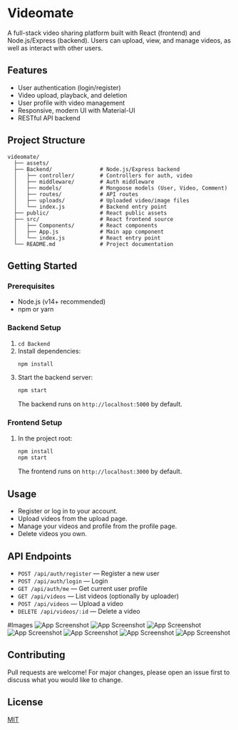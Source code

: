 # Videomate

A full-stack video sharing platform built with React (frontend) and Node.js/Express (backend). Users can upload, view, and manage videos, as well as interact with other users.

## Features
- User authentication (login/register)
- Video upload, playback, and deletion
- User profile with video management
- Responsive, modern UI with Material-UI
- RESTful API backend

## Project Structure

```
videomate/
  ├── assets/
  ├── Backend/               # Node.js/Express backend
  │   ├── controller/        # Controllers for auth, video
  │   ├── middleware/        # Auth middleware
  │   ├── models/            # Mongoose models (User, Video, Comment)
  │   ├── routes/            # API routes
  │   ├── uploads/           # Uploaded video/image files
  │   └── index.js           # Backend entry point
  ├── public/                # React public assets
  ├── src/                   # React frontend source
  │   ├── Components/        # React components
  │   ├── App.js             # Main app component
  │   └── index.js           # React entry point
  └── README.md              # Project documentation
```

## Getting Started

### Prerequisites
- Node.js (v14+ recommended)
- npm or yarn

### Backend Setup
1. `cd Backend`
2. Install dependencies:
   ```bash
   npm install
   ```
3. Start the backend server:
   ```bash
   npm start
   ```
   The backend runs on `http://localhost:5000` by default.

### Frontend Setup
1. In the project root:
   ```bash
   npm install
   npm start
   ```
   The frontend runs on `http://localhost:3000` by default.

## Usage
- Register or log in to your account.
- Upload videos from the upload page.
- Manage your videos and profile from the profile page.
- Delete videos you own.

## API Endpoints
- `POST /api/auth/register` — Register a new user
- `POST /api/auth/login` — Login
- `GET /api/auth/me` — Get current user profile
- `GET /api/videos` — List videos (optionally by uploader)
- `POST /api/videos` — Upload a video
- `DELETE /api/videos/:id` — Delete a video


#Images
![App Screenshot](image1.png)
![App Screenshot](image2.png)
![App Screenshot](image3.png)
![App Screenshot](image4.png)
![App Screenshot](image5.png)
![App Screenshot](image6.png)
![App Screenshot](image7.png)

## Contributing
Pull requests are welcome! For major changes, please open an issue first to discuss what you would like to change.



## License
[MIT](LICENSE)

